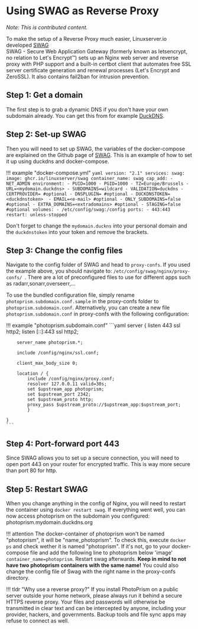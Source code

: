# Using SWAG as Reverse Proxy

*Note: This is contributed content.*

To make the setup of a Reverse Proxy much easier, Linuxserver.io developed [SWAG](https://github.com/linuxserver/docker-swag)  
SWAG - Secure Web Application Gateway (formerly known as letsencrypt, no relation to Let's Encrypt™) sets up an Nginx web server and reverse proxy with PHP support and a built-in certbot client that automates free SSL server certificate generation and renewal processes (Let's Encrypt and ZeroSSL). It also contains fail2ban for intrusion prevention.

## Step 1: Get a domain

The first step is to grab a dynamic DNS if you don't have your own subdomain already. You can get this from for example [DuckDNS](https://www.duckdns.org).

## Step 2: Set-up SWAG

Then you will need to set up SWAG, the variables of the docker-compose are explained on the Github page of [SWAG](https://github.com/linuxserver/docker-swag).
This is an example of how to set it up using duckdns and docker-compose. 

!!! example "docker-compose.yml"
    ```yaml
	version: "2.1"
	services:
	 swag:
   	 image: ghcr.io/linuxserver/swag
   	 container_name: swag
    		cap_add:
     		- NET_ADMIN
   		environment:
      		- PUID=1000
      		- PGID=1000
      		- TZ=Europe/Brussels
      		- URL=<mydomain.duckdns>
      		- SUBDOMAINS=wildcard
      		- VALIDATION=duckdns
      		- CERTPROVIDER= #optional
      		- DNSPLUGIN= #optional
      		- DUCKDNSTOKEN=<duckdnstoken> 
      		- EMAIL=<e-mail> #optional
      		- ONLY_SUBDOMAINS=false #optional
      		- EXTRA_DOMAINS=<extradomains> #optional
      		- STAGING=false #optional
    		volumes:
      		- /etc/config/swag:/config
    		ports:
      		- 443:443
    		restart: unless-stopped
    ```

Don't forget to change the <code>mydomain.duckns</code> into your personal domain and the <code>duckdnstoken</code> into your token and remove the brackets.

## Step 3: Change the config files

Navigate to the config folder of SWAG and head to <code>proxy-confs</code>. If you used the example above, you should navigate to: <code>/etc/config/swag/nginx/proxy-confs/ </code>.
There are a lot of preconfigured files to use for different apps such as radarr,sonarr,overseerr,... 

To use the bundled configuration file, simply rename <code>photoprism.subdomain.conf.sample</code> in the proxy-confs folder to <code>photoprism.subdomain.conf</code>.
Alternatively, you can create a new file <code>photoprism.subdomain.conf</code> in proxy-confs with the following configuration:

!!! example "photoprism.subdomain.conf"
    ```yaml
	server {
    	listen 443 ssl http2;
    	listen [::]:443 ssl http2;

    	server_name photoprism.*;

    	include /config/nginx/ssl.conf;

    	client_max_body_size 0;

    	location / {
        	include /config/nginx/proxy.conf;
        	resolver 127.0.0.11 valid=30s;
        	set $upstream_app photoprism;
        	set $upstream_port 2342;
        	set $upstream_proto http;
        	proxy_pass $upstream_proto://$upstream_app:$upstream_port;
    		}

	}	
    ```

## Step 4: Port-forward port 443

Since SWAG allows you to set up a secure connection, you will need to open port 443 on your router for encrypted traffic. This is way more secure than port 80 for http.

## Step 5: Restart SWAG

When you change anything in the config of Nginx, you will need to restart the container using <code>docker restart swag</code>.
If everything went well, you can now access photoprism on the subdomain you configured: photoprism.mydomain.duckdns.org

!!! attention
    The docker-container of photoprism won't be named "photoprism", it will be "name_photoprism".
    To check this, execute <code>docker ps</code> and check wether it is named "photoprism".
    If it's not, go to your docker-compose file and add the following line to photoprism below 'image' <code>container_name=photoprism</code>. Restart swag afterwards.
    <b>Keep in mind to not have two photoprism containers with the same name!</b> 
    You could also change the config file of Swag with the right name in the proxy-confs directory.

!!! tldr "Why use a reverse proxy?"
	If you install PhotoPrism on a public server outside your home network, please always run it behind a secure
	HTTPS reverse proxy. Your files and passwords will otherwise be transmitted in clear text and can be intercepted
	by anyone, including your provider, hackers, and governments. Backup tools and file sync apps may refuse to
	connect as well.
